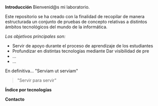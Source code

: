 **Introducción**
Bienvenid@s mi laboratorio.

Este repositorio se ha creado con la finalidad de recopilar de manera estructurada un conjunto de pruebas de concepto relativas a distintos ámbitos tecnológicos del mundo de la informática.

*Los objetivos principales son:*

- Servir de apoyo durante el proceso de aprendizaje de los estudiantes
- Profundizar en distintas tecnologías mediante 
Dar visibilidad de pre
- ...
- ...

En definitiva... "Serviam ut serviam"

> "Servir para servir"

**Índice por tecnologías**

**Contacto**